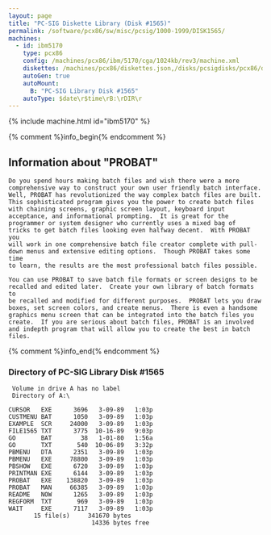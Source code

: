 ```yaml
---
layout: page
title: "PC-SIG Diskette Library (Disk #1565)"
permalink: /software/pcx86/sw/misc/pcsig/1000-1999/DISK1565/
machines:
  - id: ibm5170
    type: pcx86
    config: /machines/pcx86/ibm/5170/cga/1024kb/rev3/machine.xml
    diskettes: /machines/pcx86/diskettes.json,/disks/pcsigdisks/pcx86/diskettes.json
    autoGen: true
    autoMount:
      B: "PC-SIG Library Disk #1565"
    autoType: $date\r$time\rB:\rDIR\r
---
```


{% include machine.html id="ibm5170" %}

{% comment %}info_begin{% endcomment %}

## Information about "PROBAT"

    Do you spend hours making batch files and wish there were a more
    comprehensive way to construct your own user friendly batch interface.
    Well, PROBAT has revolutionized the way complex batch files are built.
    This sophisticated program gives you the power to create batch files
    with chaining screens, graphic screen layout, keyboard input
    acceptance, and informational prompting.  It is great for the
    programmer or system designer who currently uses a mixed bag of
    tricks to get batch files looking even halfway decent.  With PROBAT you
    will work in one comprehensive batch file creator complete with pull-
    down menus and extensive editing options.  Though PROBAT takes some time
    to learn, the results are the most professional batch files possible.
    
    You can use PROBAT to save batch file formats or screen designs to be
    recalled and edited later.  Create your own library of batch formats to
    be recalled and modified for different purposes.  PROBAT lets you draw
    boxes, set screen colors, and create menus.  There is even a handsome
    graphics menu screen that can be integrated into the batch files you
    create.  If you are serious about batch files, PROBAT is an involved
    and indepth program that will allow you to create the best in batch
    files.
{% comment %}info_end{% endcomment %}


### Directory of PC-SIG Library Disk #1565

     Volume in drive A has no label
     Directory of A:\

    CURSOR   EXE      3696   3-09-89   1:03p
    CUSTMENU BAT      1050   3-09-89   1:03p
    EXAMPLE  SCR     24000   3-09-89   1:03p
    FILE1565 TXT      3775  10-16-89   9:03p
    GO       BAT        38   1-01-80   1:56a
    GO       TXT       540  10-06-89   3:32p
    PBMENU   DTA      2351   3-09-89   1:03p
    PBMENU   EXE     78800   3-09-89   1:03p
    PBSHOW   EXE      6720   3-09-89   1:03p
    PRINTMAN EXE      6144   3-09-89   1:03p
    PROBAT   EXE    138820   3-09-89   1:03p
    PROBAT   MAN     66385   3-09-89   1:03p
    README   NOW      1265   3-09-89   1:03p
    REGFORM  TXT       969   3-09-89   1:03p
    WAIT     EXE      7117   3-09-89   1:03p
           15 file(s)     341670 bytes
                           14336 bytes free
